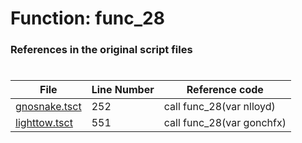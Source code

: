 # Function: func_28
### References in the original script files

#

| File | Line Number | Reference code |
| --- | --- | --- |
| [gnosnake.tsct](../../../out/gnosnake.tsct#L252) | 252 | call func_28(var nlloyd) |
| [lighttow.tsct](../../../out/lighttow.tsct#L551) | 551 | call func_28(var gonchfx) |
